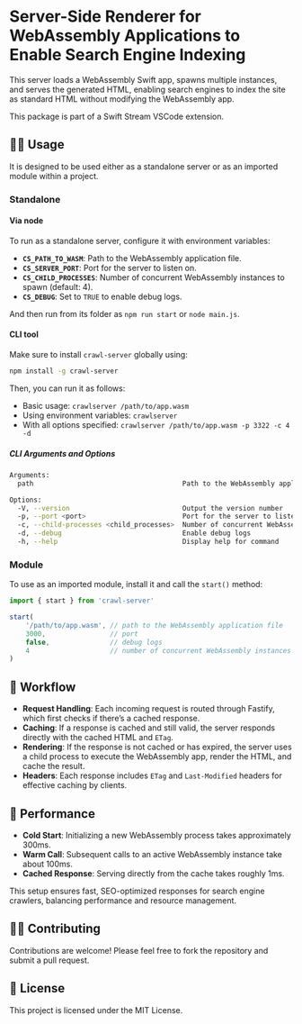 # Server-Side Renderer for WebAssembly Applications to Enable Search Engine Indexing

This server loads a WebAssembly Swift app, spawns multiple instances, and serves the generated HTML, enabling search engines to index the site as standard HTML without modifying the WebAssembly app.

This package is part of a Swift Stream VSCode extension.

## 👨‍🔧 Usage

It is designed to be used either as a standalone server or as an imported module within a project.

### Standalone

#### Via node

To run as a standalone server, configure it with environment variables:

- **`CS_PATH_TO_WASM`**: Path to the WebAssembly application file.
- **`CS_SERVER_PORT`**: Port for the server to listen on.
- **`CS_CHILD_PROCESSES`**: Number of concurrent WebAssembly instances to spawn (default: 4).
- **`CS_DEBUG`**: Set to `TRUE` to enable debug logs.

And then run from its folder as `npm run start` or `node main.js`.

#### CLI tool

Make sure to install `crawl-server` globally using:
```bash
npm install -g crawl-server
```

Then, you can run it as follows:

- Basic usage: `crawlserver /path/to/app.wasm`
- Using environment variables: `crawlserver`
- With all options specified: `crawlserver /path/to/app.wasm -p 3322 -c 4 -d`

##### CLI Arguments and Options

```bash
Arguments:
  path                                     Path to the WebAssembly application file

Options:
  -V, --version                            Output the version number
  -p, --port <port>                        Port for the server to listen on
  -c, --child-processes <child_processes>  Number of concurrent WebAssembly instances to spawn (default: 4)
  -d, --debug                              Enable debug logs
  -h, --help                               Display help for command
```

### Module

To use as an imported module, install it and call the `start()` method:

```js
import { start } from 'crawl-server'

start(
    '/path/to/app.wasm', // path to the WebAssembly application file
    3000,                // port
    false,               // debug logs
    4                    // number of concurrent WebAssembly instances to spawn
)
```

## 💨 Workflow

- **Request Handling**: Each incoming request is routed through Fastify, which first checks if there’s a cached response.
- **Caching**: If a response is cached and still valid, the server responds directly with the cached HTML and `ETag`.
- **Rendering**: If the response is not cached or has expired, the server uses a child process to execute the WebAssembly app, render the HTML, and cache the result.
- **Headers**: Each response includes `ETag` and `Last-Modified` headers for effective caching by clients.

## 🚀 Performance

- **Cold Start**: Initializing a new WebAssembly process takes approximately 300ms.
- **Warm Call**: Subsequent calls to an active WebAssembly instance take about 100ms.
- **Cached Response**: Serving directly from the cache takes roughly 1ms.

This setup ensures fast, SEO-optimized responses for search engine crawlers, balancing performance and resource management.

## 🙇‍♂️ Contributing

Contributions are welcome! Please feel free to fork the repository and submit a pull request.

## 🧾 License

This project is licensed under the MIT License.
